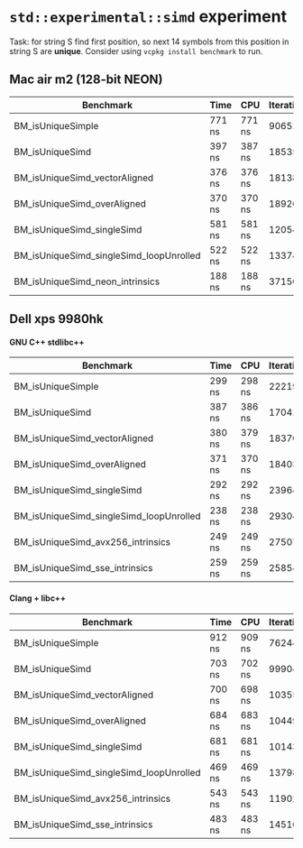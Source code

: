 # `std::experimental::simd` experiment

Task: for string S find first position, so next 14 symbols from this position in string S are **unique**.
Consider using `vcpkg install benchmark` to run.

## Mac air m2 (128-bit NEON)

| Benchmark                               | Time   | CPU    | Iterations | UserCounters... | 
|-----------------------------------------|--------|--------|------------|-----------------|
| BM_isUniqueSimple                       | 771 ns | 771 ns | 906513     | 128.674M/s      |
| BM_isUniqueSimd                         | 397 ns | 387 ns | 1853534    | 256.342M/s      |
| BM_isUniqueSimd_vectorAligned           | 376 ns | 376 ns | 1813871    | 263.576M/s      |
| BM_isUniqueSimd_overAligned             | 370 ns | 370 ns | 1892608    | 268.219M/s      |
| BM_isUniqueSimd_singleSimd              | 581 ns | 581 ns | 1205400    | 170.794M/s      |
| BM_isUniqueSimd_singleSimd_loopUnrolled | 522 ns | 522 ns | 1337460    | 189.974M/s      |
| BM_isUniqueSimd_neon_intrinsics         | 188 ns | 188 ns | 3715085    | 526.189M/s      |


## Dell xps 9980hk

#### GNU C++ stdlibc++

| Benchmark                               | Time   | CPU    | Iterations |
|-----------------------------------------|--------|--------|------------|
| BM_isUniqueSimple                       | 299 ns | 298 ns | 2221935    |
| BM_isUniqueSimd                         | 387 ns | 386 ns | 1704151    |
| BM_isUniqueSimd_vectorAligned           | 380 ns | 379 ns | 1837064    |
| BM_isUniqueSimd_overAligned             | 371 ns | 370 ns | 1840378    |
| BM_isUniqueSimd_singleSimd              | 292 ns | 292 ns | 2396412    |
| BM_isUniqueSimd_singleSimd_loopUnrolled | 238 ns | 238 ns | 2930495    |
| BM_isUniqueSimd_avx256_intrinsics       | 249 ns | 249 ns | 2750788    |
| BM_isUniqueSimd_sse_intrinsics          | 259 ns | 259 ns | 2585488    |


#### Clang + libc++

| Benchmark                               | Time   | CPU    | Iterations |
|-----------------------------------------|--------|--------|------------|
| BM_isUniqueSimple                       | 912 ns | 909 ns | 762447     |
| BM_isUniqueSimd                         | 703 ns | 702 ns | 999047     |
| BM_isUniqueSimd_vectorAligned           | 700 ns | 698 ns | 1035542    |
| BM_isUniqueSimd_overAligned             | 684 ns | 683 ns | 1044962    |
| BM_isUniqueSimd_singleSimd              | 681 ns | 681 ns | 1014382    |
| BM_isUniqueSimd_singleSimd_loopUnrolled | 469 ns | 469 ns | 1379867    |
| BM_isUniqueSimd_avx256_intrinsics       | 543 ns | 543 ns | 1190226    |
| BM_isUniqueSimd_sse_intrinsics          | 483 ns | 483 ns | 1451006    |
